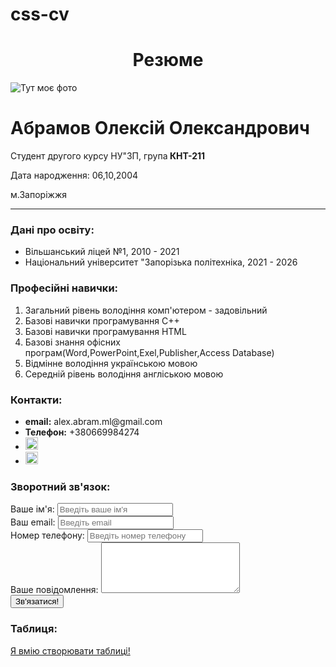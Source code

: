 # css-cv
<!DOCTYPE html>
  <html>
    <head>
      <meta charset="UTF-8"/>
      <title>Olexiy CV</title>
      <link rel="stylesheet" href="styles.css">
    </head>
    <body>
      <h1 align="center"> Резюме</h1>
      <div class="container">
          <div class="info">
            <img src="https://artinvestment.ru/content/download/news_2021/20211028_NFT_Lynch_Lee.jpg" alt="Тут моє фото" class="avatar">
          <div class="info_text">
            <h1>Абрамов Олексій Олександрович</h1>
            <p>Студент другого курсу НУ"ЗП, група<strong> КНТ-211</strong></p>
            <p>Дата народження: 06,10,2004</p>
            <p>м.Запоріжжя</p>
          </div>
          </div>
        <hr color="black">
      <div class="content bg-yellow">
        <h3>Дані про освіту:</h3>
        <ul class="list2"> 
          <li>Вільшанський ліцей №1, 2010 - 2021</li>
          <li>Національний університет "Запорізька політехніка, 2021 - 2026</li>
        </ul>
      </div>
      <div class="content bg-green">
        <h3>Професійні навички:</h3>
        <ol class="list">
          <li>Загальний рівень володіння комп'ютером - задовільний</li>
          <li>Базові навички програмування С++</li>
          <li>Базові навички програмування HTML</li>
          <li>Базові знання офісних програм(Word,PowerPoint,Exel,Publisher,Access Database)</li>
          <li>Відмінне володіння українською мовою</li>
          <li>Середній рівень володіння англіською мовою</li>
        </ol>
      </div>
      <div class="content bg-red">
      <h3>Контакти:</h3>
        <ul> 
          <li> <strong>email:</strong> alex.abram.ml@gmail.com</li>
          <li> <strong>Телефон:</strong> +380669984274 </li>
          <li><a href="https://instagram.com/abramoy_" target="_blank"><img src="http://store-images.s-microsoft.com/image/apps.31997.13510798887167234.6cd52261-a276-49cf-9b6b-9ef8491fb799.30e70ce4-33c5-43d6-9af1-491fe4679377" width="20" alt="Тут фото інстаграму"></a></li>
          <li><a href="https://t.me/abram066" target="_blank"><img src="https://upload.wikimedia.org/wikipedia/commons/thumb/8/83/Telegram_2019_Logo.svg/1200px-Telegram_2019_Logo.svg.png" width="20" alt="Тут фото телеграму"></a></li>
      </ul>
    </div>
    <div class="contact">
        <h3>Зворотний зв'язок:</h3>
        <form action="/">
        <div class="form-group">
          <label for="Ваше ім'я:">Ваше ім'я:</label>
          <input type="text" placeholder="Введіть ваше ім'я">
        </div>
        <div class="form-group">
          <label for="Ваша пошта:">Ваш email:</label>
          <input type="text" placeholder="Введіть email">
        </div>
        <div class="form-group">
          <label for="Ваша пошта:">Номер телефону:</label>
          <input type="text" placeholder="Введіть номер телефону">
        </div> 
        <div class="form-group">
          <label for="text">Ваше повідомлення:</label>
          <textarea id="text" cols="25" rows="5"></textarea>
      </div>
          <input class="btn" type="submit" value="Зв'язатися!">
        </form>
      </div>
        <h3>Таблиця:</h3>
        <a href="tabel.html" target="blanck">Я вмію створювати таблиці!</a>
      </div>
    </body>
</html>
